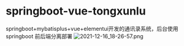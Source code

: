 # springboot-vue-tongxunlu
springboot+mybatisplus+vue+elementui开发的通讯录系统，后台使用springboot 前后端分离部署
![2021-12-16_18-26-57.png](https://s2.loli.net/2021/12/16/IM9qjzGLZhrYtol.png)
